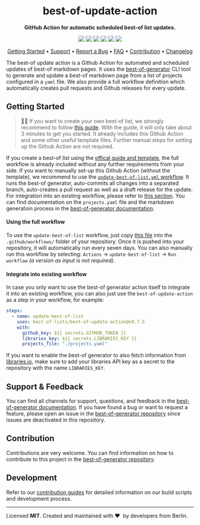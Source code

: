 <!-- markdownlint-disable MD033 MD041 -->
<h1 align="center">
    best-of-update-action
</h1>

<p align="center">
    <strong>GitHub Action for automatic scheduled best-of list updates.</strong>
</p>

<p align="center">
    <a href="https://best-of.org" title="Best-of Badge"><img src="http://bit.ly/3o3EHNN"></a>
    <a href="https://github.com/search?q=best-of-lists+best-of-update-action+path%3A.github%2Fworkflows+language%3AYAML+fork%3Atrue&type=code" title="Action Usage Count"><img src="https://img.shields.io/endpoint?url=https%3A%2F%2Fapi-git-master.endbug.vercel.app%2Fapi%2Fgithub-actions%2Fused-by%3Faction%3Dbest-of-lists%2Fbest-of-update-action%26badge%3Dtrue"></a>
    <a href="https://github.com/best-of-lists/best-of-update-action/actions?query=workflow%3Abuild-pipeline" title="Build Status"><img src="https://img.shields.io/github/workflow/status/best-of-lists/best-of-update-action/build-pipeline"></a>
    <a href="https://gitter.im/ml-tooling/best-of" title="Chat on Gitter"><img src="https://badges.gitter.im/ml-tooling/best-of.svg"></a>
    <a href="https://bestoflists.substack.com/subscribe" title="Subscribe for updates"><img src="http://bit.ly/2Md9rxM"></a>
    <a href="https://twitter.com/best_of_lists" title="Best-of on Twitter"><img src="https://img.shields.io/twitter/follow/best_of_lists.svg?style=social&label=Follow"></a>
</p>

<p align="center">
  <a href="#getting-started">Getting Started</a> •
  <a href="#support--feedback">Support</a> •
  <a href="https://github.com/best-of-lists/best-of-generator/issues/new?labels=bug&template=01_bug-report.md">Report a Bug</a> •
  <a href="#faq">FAQ</a> •
  <a href="#contribution">Contribution</a> •
  <a href="https://github.com/best-of-lists/best-of-update-action/releases">Changelog</a>
</p>

The best-of update action is a Github Action for automated and scheduled updates of best-of markdown pages. It uses the [best-of-generator](https://github.com/best-of-lists/best-of-generator) CLI tool to generate and update a best-of markdown page from a list of projects configured in a `yaml` file. We also provide a full workflow definition which automatically creates pull requests and Github releases for every update.

## Getting Started

> 🧙‍♂️ If you want to create your own best-of list, we strongly recommend to follow [this guide](https://github.com/best-of-lists/best-of/blob/main/create-best-of-list.md). With the guide, it will only take about 3 minutes to get you started. It already includes this Github Action and some other useful template files. Further manual steps for setting up the Github Action are not required.

If you create a best-of list using the [offical guide and template](#TODO), the full workflow is already included without any further requirements from your side. If you want to manually set-up this Github Action (without the template), we recommend to use the [`update-best-of-list.yml` workflow](https://github.com/best-of-lists/best-of-update-action/blob/main/workflows/update-best-of-list.yml). It runs the best-of generator, auto-commits all changes into a separated branch, auto-creates a pull request as well as a draft release for the update. For integration into an existing workflow, please refer to [this section](#integrate-into-existing-workflow). You can find documentation on the `projects.yaml` file and the markdown generation process in the [best-of-generator documentation](https://github.com/best-of-lists/best-of-generator#documentation).

#### Using the full workflow

To use the `update-best-of-list` workflow, just copy [this file](https://github.com/best-of-lists/best-of-update-action/blob/main/workflows/update-best-of-list.yml) into the `.github/workflows/` folder of your repository. Once it is pushed into your repository, it will automatically run every seven days. You can also manually run this workflow by selecting: `Actions` -> `update-best-of-list` -> `Run workflow` _(a version as input is not required)_.

#### Integrate into existing workflow

In case you only want to use the best-of generator action itself to integrate it into an existing workflow, you can also just use the `best-of-update-action` as a step in your workflow, for example:

```yaml
steps:
  - name: update-best-of-list
    uses: best-of-lists/best-of-update-action@v0.7.5
    with:
      github_key: ${{ secrets.GITHUB_TOKEN }}
      libraries_key: ${{ secrets.LIBRARIES_KEY }}
      projects_file: "./projects.yaml"
```

If you want to enable the best-of generator to also fetch information from [libraries.io](https://libraries.io), make sure to add your libraries API key as a secret to the repository with the name `LIBRARIES_KEY`.

## Support & Feedback

You can find all channels for support, questions, and feedback in the [best-of-generator documentation](https://github.com/best-of-lists/best-of-generator#support--feedback). If you have found a bug or want to request a feature, please open an issue in the [best-of-generator repository](https://github.com/best-of-lists/best-of-generator/issues/new/choose) since issues are deactivated in this repository.

## Contribution

Contributions are very welcome. You can find information on how to contribute to this project in the [best-of-generator repository](https://github.com/best-of-lists/best-of-generator#contribution).

## Development

Refer to our [contribution guides](https://github.com/best-of-lists/best-of-update-action/blob/main/CONTRIBUTING.md#development-instructions) for detailed information on our build scripts and development process.

---

Licensed **MIT**. Created and maintained with ❤️&nbsp; by developers from Berlin.
